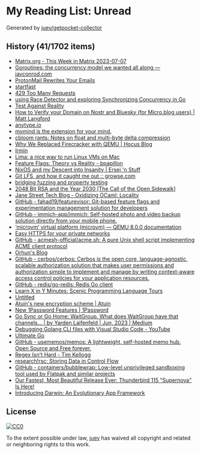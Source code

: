 # My Reading List: Unread

Generated by [juev/getpocket-collector](https://github.com/juev/getpocket-collector)

## History (41/1702 items)

- [Matrix.org - This Week in Matrix 2023-07-07](https://matrix.org/blog/2023/07/07/this-week-in-matrix-2023-07-07/)
- [Goroutines: the concurrency model we wanted all along — jayconrod.com](https://jayconrod.com/posts/128/goroutines-the-concurrency-model-we-wanted-all-along)
- [ProtonMail Rewrites Your Emails](http://jfloren.net/b/2023/7/7/0)
- [startfast](https://eblog.fly.dev/startfast.html)
- [429 Too Many Requests](https://bitfieldconsulting.com/golang/bugs-fuzzing)
- [using Race Detector and exploring Synchronizing Concurrency in Go](https://baselrabia.hashnode.dev/race-detector-go-run-race-and-synchronizing-concurrency-in-go)
- [Test Against Reality](https://borretti.me/article/test-against-reality)
- [How to Verify your Domain on Nostr and Bluesky (for Micro.blog users) | Matt Langford](https://mattlangford.com/2023/07/06/how-to-verify.html)
- [anytype.io](https://anytype.io)
- [mymind is the extension for your mind.](https://mymind.com)
- [cbloom rants: Notes on float and multi-byte delta compression](https://cbloomrants.blogspot.com/2023/07/notes-on-float-and-multi-byte-delta.html)
- [Why We Replaced Firecracker with QEMU | Hocus Blog](https://hocus.dev/blog/qemu-vs-firecracker/)
- [Irmin](https://irmin.org)
- [Lima: a nice way to run Linux VMs on Mac](https://jvns.ca/blog/2023/07/10/lima--a-nice-way-to-run-linux-vms-on-mac/)
- [Feature Flags: Theory vs Reality - bpapillon](https://bpapillon.com/post/feature-flags-theory-vs-reality)
- [NixOS and my Descent into Insanity | Ersei 'n Stuff](https://ersei.net/en/blog/its-nixin-time)
- [Git LFS, and how it caught me out :: growse.com](https://www.growse.com/2023/07/10/git-lfs-and-how-it-caught-me-out.html)
- [bridging fuzzing and property testing](https://blog.yoshuawuyts.com/bridging-fuzzing-and-property-testing/)
- [2048 Bit RSA and the Year 2030 [The Call of the Open Sidewalk]](https://articles.59.ca/doku.php?id=em%3A20482030)
- [Jane Street Tech Blog - Oxidizing OCaml: Locality](https://blog.janestreet.com/oxidizing-ocaml-locality/)
- [GitHub - fahad19/featurevisor: Git-based feature flags and experimentation management solution for developers](https://github.com/fahad19/featurevisor)
- [GitHub - immich-app/immich: Self-hosted photo and video backup solution directly from your mobile phone.](https://github.com/immich-app/immich)
- [‘microvm’ virtual platform (microvm) — QEMU 8.0.0 documentation](https://qemu.readthedocs.io/en/latest/system/i386/microvm.html)
- [Easy HTTPS for your private networks](https://www.getlocalcert.net/)
- [GitHub - acmesh-official/acme.sh: A pure Unix shell script implementing ACME client protocol](https://github.com/acmesh-official/acme.sh)
- [Orhun's Blog](https://blog.orhun.dev/zig-bits-04/)
- [GitHub - cerbos/cerbos: Cerbos is the open core, language-agnostic, scalable authorization solution that makes user permissions and authorization simple to implement and manage by writing context-aware access control policies for your application resources.](https://github.com/cerbos/cerbos)
- [GitHub - redis/go-redis: Redis Go client](https://github.com/redis/go-redis)
- [Learn X in Y Minutes: Scenic Programming Language Tours](https://learnxinyminutes.com)
- [Untitled](https://strongboxsafe.com/updates/autofill-keepass-passwords-on-mac-chrome-firefox-safari)
- [Atuin's new encryption scheme | Atuin](https://atuin.sh/blog/new-encryption)
- [New 1Password Features | 1Password](https://blog.1password.com/new-features-unlocked-summer-2023/)
- [Go Sync or Go Home: WaitGroup. What does WaitGroup have that channels… | by Yarden Laifenfeld | Jun, 2023 | Medium](https://medium.com/@yardenlaif/go-sync-or-go-home-waitgroup-5f074a03776e)
- [Debugging Golang CLI files with Visual Studio Code - YouTube](https://www.youtube.com/watch?v=vInn3KNF1x4)
- [Ultimate Go](https://tour.ardanlabs.com/tour/list)
- [GitHub - usememos/memos: A lightweight, self-hosted memo hub. Open Source and Free forever.](https://github.com/usememos/memos)
- [Regex Isn't Hard - Tim Kellogg](https://timkellogg.me/blog/2023/07/11/regex)
- [research!rsc: Storing Data in Control Flow](https://research.swtch.com/pcdata)
- [GitHub - containers/bubblewrap: Low-level unprivileged sandboxing tool used by Flatpak and similar projects](https://github.com/containers/bubblewrap)
- [Our Fastest, Most Beautiful Release Ever: Thunderbird 115 "Supernova" Is Here!](https://blog.thunderbird.net/2023/07/our-fastest-most-beautiful-release-ever-thunderbird-115-supernova-is-here/)
- [Introducing Darwin: An Evolutionary App Framework](https://evolutionary.arweave.dev)

## License

[![CC0](https://mirrors.creativecommons.org/presskit/buttons/88x31/svg/cc-zero.svg)](https://creativecommons.org/publicdomain/zero/1.0/)

To the extent possible under law, [juev](https://github.com/juev) has waived all copyright and related or neighboring rights to this work.
